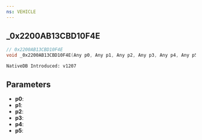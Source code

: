 ```yaml
---
ns: VEHICLE
---
```

## _0x2200AB13CBD10F4E

```c
// 0x2200AB13CBD10F4E
void _0x2200AB13CBD10F4E(Any p0, Any p1, Any p2, Any p3, Any p4, Any p5);
```

```
NativeDB Introduced: v1207
```

## Parameters
* **p0**:
* **p1**:
* **p2**:
* **p3**:
* **p4**:
* **p5**:
